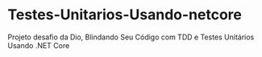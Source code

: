 # Testes-Unitarios-Usando-netcore
Projeto desafio da Dio, Blindando Seu Código com TDD e Testes Unitários Usando .NET Core
